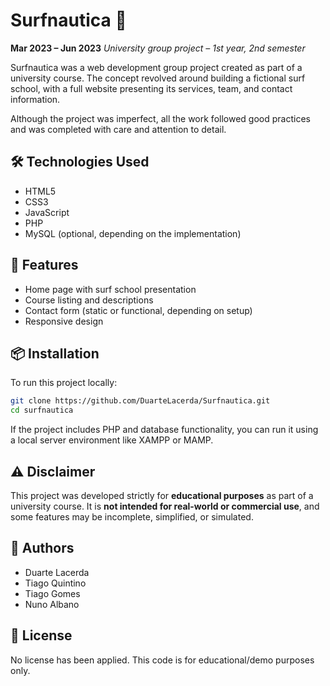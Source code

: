 # Surfnautica 🌊

**Mar 2023 – Jun 2023**
*University group project – 1st year, 2nd semester*

Surfnautica was a web development group project created as part of a university course. The concept revolved around building a fictional surf school, with a full website presenting its services, team, and contact information.

Although the project was imperfect, all the work followed good practices and was completed with care and attention to detail.

## 🛠️ Technologies Used

* HTML5
* CSS3
* JavaScript
* PHP
* MySQL (optional, depending on the implementation)

## 📄 Features

* Home page with surf school presentation
* Course listing and descriptions
* Contact form (static or functional, depending on setup)
* Responsive design

## 📦 Installation

To run this project locally:

```bash
git clone https://github.com/DuarteLacerda/Surfnautica.git
cd surfnautica
```

If the project includes PHP and database functionality, you can run it using a local server environment like XAMPP or MAMP.

## ⚠️ Disclaimer

This project was developed strictly for **educational purposes** as part of a university course.
It is **not intended for real-world or commercial use**, and some features may be incomplete, simplified, or simulated.

## 👥 Authors

* Duarte Lacerda
* Tiago Quintino
* Tiago Gomes
* Nuno Albano

## 📄 License

No license has been applied. This code is for educational/demo purposes only.
